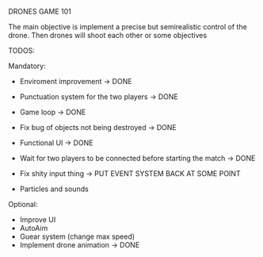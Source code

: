 DRONES GAME 101

The main objective is implement a precise but semirealistic control of the drone. Then drones will shoot each other or 
some objectives


TODOS:

Mandatory:
- Enviroment improvement -> DONE
- Punctuation system for the two players -> DONE
- Game loop -> DONE
- Fix bug of objects not being destroyed -> DONE
- Functional UI -> DONE
- Wait for two players to be connected before starting the match -> DONE

- Fix shity input thing -> PUT EVENT SYSTEM BACK AT SOME POINT
- Particles and sounds

Optional:
- Improve UI
- AutoAim
- Guear system (change max speed)
- Implement drone animation -> DONE

